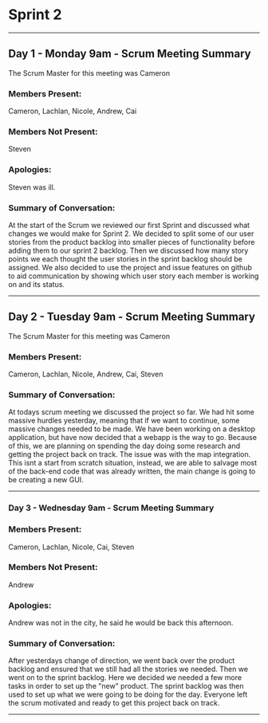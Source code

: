 # Sprint 2
---
## Day 1 - Monday 9am - Scrum Meeting Summary
The Scrum Master for this meeting was Cameron

### Members Present:
Cameron, Lachlan, Nicole, Andrew, Cai

### Members Not Present:
Steven

### Apologies:
Steven was ill.

### Summary of Conversation:
At the start of the Scrum we reviewed our first Sprint and discussed what changes we would make for Sprint 2. We decided to split some of our user stories from the product backlog into smaller pieces of functionality before adding them to our sprint 2 backlog. Then we discussed how many story points we each thought the user stories in the sprint backlog should be assigned. We also decided to use the project and issue features on github to aid communication by showing which user story each member is working on and its status.

---

## Day 2 - Tuesday 9am - Scrum Meeting Summary
The Scrum Master for this meeting was Cameron

### Members Present:
Cameron, Lachlan, Nicole, Andrew, Cai, Steven

### Summary of Conversation:
At todays scrum meeting we discussed the project so far. We had hit some massive hurdles yesterday, meaning that if we want to continue, some massive changes needed to be made. We have been working on a desktop application, but have now decided that a webapp is the way to go. Because of this, we are planning on spending the day doing some research and getting the project back on track. The issue was with the map integration.
This isnt a start from scratch situation, instead, we are able to salvage most of the back-end code that was already written, the main change is going to be creating a new GUI.

---

### Day 3 - Wednesday 9am - Scrum Meeting Summary

### Members Present:
Cameron, Lachlan, Nicole, Cai, Steven

### Members Not Present:
Andrew

### Apologies:
Andrew was not in the city, he said he would be back this afternoon.

### Summary of Conversation:
After yesterdays change of direction, we went back over the product backlog and ensured that we still had all the stories we needed. Then we went on to the sprint backlog. Here we decided we needed a few more tasks in order to set up the "new" product. The sprint backlog was then used to set up what we were going to be doing for the day. Everyone left the scrum motivated and ready to get this project back on track.

---




